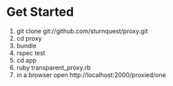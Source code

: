 Get Started
=====

1. git clone git://github.com/sturnquest/proxy.git
2. cd proxy
3. bundle
4. rspec test
5. cd app
6. ruby transparent_proxy.rb
7. in a browser open http://localhost:2000/proxied/one
